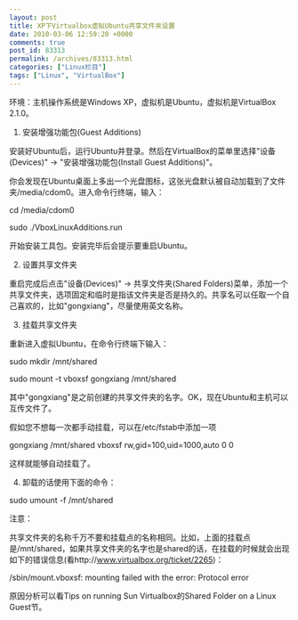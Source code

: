 ```yaml
---
layout: post
title: XP下Virtualbox虚拟Ubuntu共享文件夹设置
date: 2010-03-06 12:59:20 +0000
comments: true
post_id: 83313
permalink: /archives/83313.html
categories: ["Linux栏目"]
tags: ["Linux", "VirtualBox"]
---
```


环境：主机操作系统是Windows XP，虚拟机是Ubuntu，虚拟机是VirtualBox 2.1.0。

1. 安装增强功能包(Guest Additions)

安装好Ubuntu后，运行Ubuntu并登录。然后在VirtualBox的菜单里选择"设备(Devices)" -&gt; "安装增强功能包(Install Guest Additions)"。

你会发现在Ubuntu桌面上多出一个光盘图标，这张光盘默认被自动加载到了文件夹/media/cdom0。进入命令行终端，输入：

cd /media/cdom0

sudo ./VboxLinuxAdditions.run

开始安装工具包。安装完毕后会提示要重启Ubuntu。

2. 设置共享文件夹

重启完成后点击"设备(Devices)" -&gt; 共享文件夹(Shared Folders)菜单，添加一个共享文件夹，选项固定和临时是指该文件夹是否是持久的。共享名可以任取一个自己喜欢的，比如"gongxiang"，尽量使用英文名称。

3. 挂载共享文件夹

重新进入虚拟Ubuntu，在命令行终端下输入：

sudo mkdir /mnt/shared

sudo mount -t vboxsf gongxiang /mnt/shared

其中"gongxiang"是之前创建的共享文件夹的名字。OK，现在Ubuntu和主机可以互传文件了。

假如您不想每一次都手动挂载，可以在/etc/fstab中添加一项

gongxiang /mnt/shared vboxsf rw,gid=100,uid=1000,auto 0 0

这样就能够自动挂载了。

4. 卸载的话使用下面的命令：

sudo umount -f /mnt/shared

注意：

共享文件夹的名称千万不要和挂载点的名称相同。比如，上面的挂载点是/mnt/shared，如果共享文件夹的名字也是shared的话，在挂载的时候就会出现如下的错误信息(看http://www.virtualbox.org/ticket/2265)：

/sbin/mount.vboxsf: mounting failed with the error: Protocol error

原因分析可以看Tips on running Sun Virtualbox的Shared Folder on a Linux Guest节。
